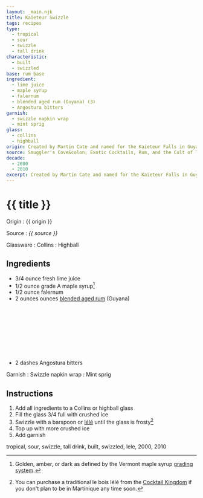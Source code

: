 ```yaml
---
layout: _main.njk
title: Kaieteur Swizzle
tags: recipes
type:
  - tropical
  - sour
  - swizzle
  - tall drink
characteristic:
  - built
  - swizzled
base: rum base
ingredient:
  - lime juice
  - maple syrup
  - falernum
  - blended aged rum (Guyana) (3)
  - Angostura bitters
garnish:
  - swizzle napkin wrap
  - mint sprig
glass:
  - collins
  - highball
origin: Created by Martin Cate and named for the Kaieteur Falls in Guyana. The Smuggler's Cove book misspells the name as <q>Kaiteur.</q>
source: Smuggler's Cove&colon; Exotic Cocktails, Rum, and the Cult of Tiki
decade:
  - 2000
  - 2010
excerpt: Created by Martin Cate and named for the Kaieteur Falls in Guyana. The Smuggler's Cove book misspells the name as “Kaiteur.”
---
```


<!-- markdownlint-disable MD025 -->
# {{ title }}
<!-- markdownlint-enable MD025 -->

Origin
  : {{ origin }}

Source
  : <cite><span data-pagefind-filter="Source">{{ source }}</span></cite>

Glassware
  : <span data-pagefind-filter="Glassware">Collins</span>
  : <span data-pagefind-filter="Glassware">Highball</span>

## Ingredients

* 3/4 ounce fresh lime juice
* 1/2 ounce grade A maple syrup[^1]
* 1/2 ounce falernum
* 2 ounces ounces [blended aged rum](/rums/05-rum-blended-aged/) (Guyana)<icon-l space="1em" class="bigger" label="(3)"><span class="with-icon"><svg class="icon"><use href="/assets/images/icons/circle-3.svg#circle-3"></use></svg></span></icon-l>
* 2 dashes Angostura bitters

[^1]: Golden, amber, or dark as defined by the Vermont maple syrup <a href="https://vermontmaple.org/maple-syrup-grades" target="_blank" rel="external noopener">grading system</a>.

Garnish
  : <span data-pagefind-filter="Garnish">Swizzle napkin wrap</span>
  : <span data-pagefind-filter="Garnish">Mint sprig</span>

## Instructions

1. Add all ingredients to a Collins or highball glass
2. Fill the glass 3/4 full with crushed ice
3. Swizzle with a barspoon or <a href="https://www.uncommoncaribbean.com/martinique/uncommon-buy-le-bois-lele-the-authentic-caribbean-swizzle-stick/" target="_blank" rel="external noopener"><span lang="fr">lélé</span></a> until the glass is frosty[^2]
4. Top up with more crushed ice
5. Add garnish

[^2]: You can purchase a traditional <span lang="fr">le bois lélé</span> from the <a href="https://cocktailkingdom.com/products/swizzle-stick" target="_blank" rel="external noopener">Cocktail Kingdom</a> if you don't plan to be in Martinique any time soon.

<div
  data-origin[0]="Martin Cate"
  data-pagefind-filter="
    Origin[data-origin[0]]
  "
>
</div>

<div
  class="sr-only"
  data-cat[0]="Drink"
  data-type[0]="Tropical"
  data-type[1]="Sour"
  data-type[2]="Swizzle"
  data-type[3]="Tall drink"
  data-char[0]="Built"
  data-char[1]="Swizzled"
  data-base[0]="Rum/Cane spirits"
  data-ingredient[0]="Lime juice"
  data-ingredient[1]="Maple syrup"
  data-ingredient[2]="Falernum"
  data-ingredient[3]="Blended aged rum [3]"
  data-ingredient[4]="Blended aged rum (Guyana) [3]"
  data-ingredient[5]="Angostura bitters"
  data-juice[0]="Lime juice"
  data-syrup[0]="Maple syrup"
  data-liquor[0]="Falernum"
  data-liquor[1]="Blended aged rum [3]"
  data-liquor[2]="Blended aged rum (Guyana) [3]"
  data-bitters[0]="Angostura bitters"
  data-origin[0]="Martin Cate"
  data-decade[0]="2000"
  data-decade[1]="2010"
  data-pagefind-filter="
    Category[data-cat[0]],
    Type[data-type[0]],
    Type[data-type[1]],
    Type[data-type[2]],
    Type[data-type[3]],
    Characteristic[data-char[0]],
    Characteristic[data-char[1]],
    Base[data-base[0]],
    Ingredient[data-ingredient[0]],
    Ingredient[data-ingredient[1]],
    Ingredient[data-ingredient[2]],
    Ingredient[data-ingredient[3]],
    Ingredient[data-ingredient[4]],
    Ingredient[data-ingredient[5]],
    Juice[data-juice[0]],
    Syrup[data-syrup[0]],
    Liquor[data-liquor[0]],
    Liquor[data-liquor[1]],
    Liquor[data-liquor[2]],
    Bitters[data-bitters[0]],
    Origin[data-origin[0]],
    Decade[data-decade[0]],
    Decade[data-decade[1]]
  "
>
</div>

<div class="keywords" aria-hidden>tropical, sour, swizzle, tall drink, built, swizzled, lele, 2000, 2010</div>
